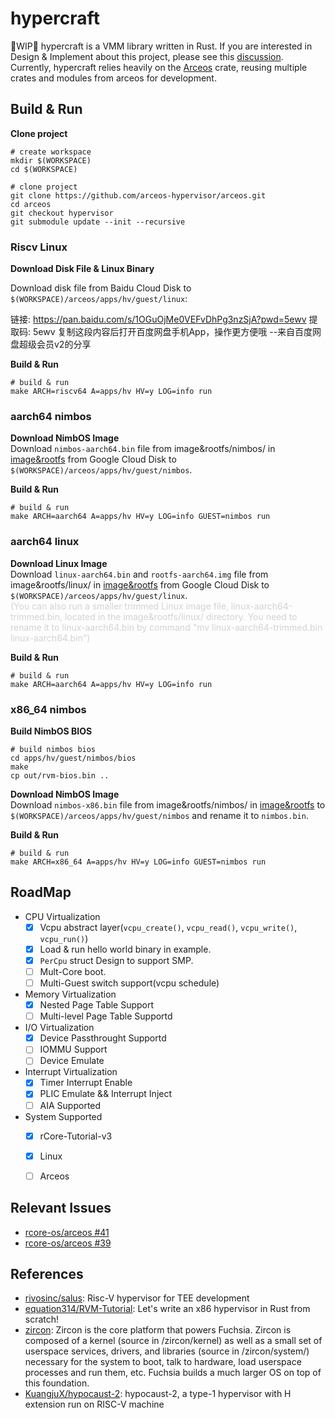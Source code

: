 # hypercraft
🚧WIP🚧 hypercraft is a VMM library written in Rust. If you are interested in Design & Implement about this project, please see this [discussion](https://github.com/orgs/rcore-os/discussions/13). Currently, hypercraft relies heavily on the [Arceos](https://github.com/rcore-os/arceos) crate, reusing multiple crates and modules from arceos for development.

## Build & Run
**Clone project**
```
# create workspace
mkdir $(WORKSPACE)
cd $(WORKSPACE)

# clone project
git clone https://github.com/arceos-hypervisor/arceos.git
cd arceos
git checkout hypervisor
git submodule update --init --recursive
```

### Riscv Linux
**Download Disk File & Linux Binary**  

Download disk file from Baidu Cloud Disk to `$(WORKSPACE)/arceos/apps/hv/guest/linux`:

链接: https://pan.baidu.com/s/1OGuOjMe0VEFvDhPg3nzSjA?pwd=5ewv 提取码: 5ewv 复制这段内容后打开百度网盘手机App，操作更方便哦 
--来自百度网盘超级会员v2的分享

**Build & Run**
```
# build & run
make ARCH=riscv64 A=apps/hv HV=y LOG=info run
```

### aarch64 nimbos

**Download NimbOS Image**  
Download `nimbos-aarch64.bin` file from image&rootfs/nimbos/ in [image&rootfs](https://drive.google.com/drive/folders/1YXffW-kQntLLgaEU9kZmmUNquLe80Awl?usp=drive_link) from Google Cloud Disk to `$(WORKSPACE)/arceos/apps/hv/guest/nimbos`.

**Build & Run**
```
# build & run
make ARCH=aarch64 A=apps/hv HV=y LOG=info GUEST=nimbos run
```

### aarch64 linux
**Download Linux Image**  
Download `linux-aarch64.bin` and `rootfs-aarch64.img` file from image&rootfs/linux/ in [image&rootfs](https://drive.google.com/drive/folders/1YXffW-kQntLLgaEU9kZmmUNquLe80Awl?usp=drive_link) from Google Cloud Disk to `$(WORKSPACE)/arceos/apps/hv/guest/linux`. \
<span style="color: lightgray;">(You can also run a smaller trimmed Linux image file, linux-aarch64-trimmed.bin, located in the image&rootfs/linux/ directory. You need to rename it to linux-aarch64.bin by command "mv linux-aarch64-trimmed.bin linux-aarch64.bin")</span>

**Build & Run**
```
# build & run
make ARCH=aarch64 A=apps/hv HV=y LOG=info run
```

### x86_64 nimbos

**Build NimbOS BIOS**  
```
# build nimbos bios
cd apps/hv/guest/nimbos/bios
make
cp out/rvm-bios.bin ..
```

**Download NimbOS Image**  
Download `nimbos-x86.bin` file from image&rootfs/nimbos/ in [image&rootfs](https://drive.google.com/drive/folders/1YXffW-kQntLLgaEU9kZmmUNquLe80Awl?usp=drive_link) to `$(WORKSPACE)/arceos/apps/hv/guest/nimbos` and rename it to `nimbos.bin`.

**Build & Run**
```
# build & run
make ARCH=x86_64 A=apps/hv HV=y LOG=info GUEST=nimbos run
```

## RoadMap
- CPU Virtualization
    - [x] Vcpu abstract layer(`vcpu_create()`, `vcpu_read()`, `vcpu_write()`, `vcpu_run()`)
    - [x] Load & run hello world binary in example.
    - [x] `PerCpu` struct Design to support SMP.
    - [ ] Mult-Core boot.
    - [ ] Multi-Guest switch support(vcpu schedule)
- Memory Virtualization
    - [x] Nested Page Table Support
    - [ ] Multi-level Page Table Supportd
- I/O Virtualization
    - [x] Device Passthrought Supportd
    - [ ] IOMMU Support
    - [ ] Device Emulate
- Interrupt Virtualization
    - [x] Timer Interrupt Enable
    - [x] PLIC Emulate && Interrupt Inject
    - [ ] AIA Supported
- System Supported
    - [x] rCore-Tutorial-v3
    - [x] Linux
    - [ ] Arceos


## Relevant Issues

- [rcore-os/arceos #41](https://github.com/rcore-os/arceos/issues/41)
- [rcore-os/arceos #39](https://github.com/rcore-os/arceos/issues/39)

## References
- [rivosinc/salus](https://github.com/rivosinc/salus): Risc-V hypervisor for TEE development
- [equation314/RVM-Tutorial](https://github.com/equation314/RVM-Tutorial): Let's write an x86 hypervisor in Rust from scratch!
- [zircon](https://fuchsia.dev/fuchsia-src/concepts/kernel): Zircon is the core platform that powers Fuchsia. Zircon is composed of a kernel (source in /zircon/kernel) as well as a small set of userspace services, drivers, and libraries (source in /zircon/system/) necessary for the system to boot, talk to hardware, load userspace processes and run them, etc. Fuchsia builds a much larger OS on top of this foundation.
- [KuangjuX/hypocaust-2](https://github.com/KuangjuX/hypocaust-2): hypocaust-2, a type-1 hypervisor with H extension run on RISC-V machine

